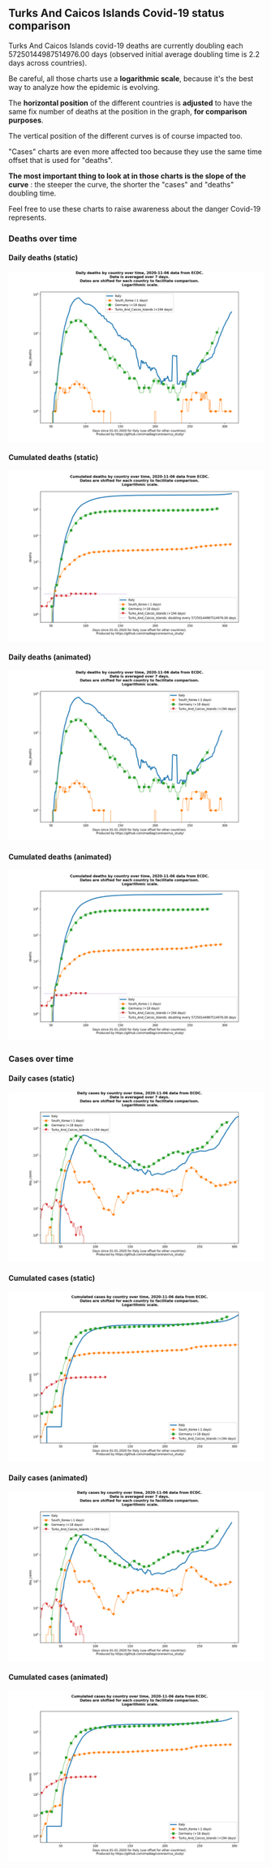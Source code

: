 ## Turks And Caicos Islands Covid-19 status comparison 

Turks And Caicos Islands covid-19 deaths are currently doubling each 57250144987514976.00 days (observed initial average doubling time is 2.2 days across countries).



Be careful, all those charts use a **logarithmic scale**, because it's the best way to analyze how the epidemic is evolving.
 
The **horizontal position** of the different countries is **adjusted** to have the same fix number of deaths at the position in the graph, **for comparison purposes**.

The vertical position of the different curves is of course impacted too.

"Cases" charts are even more affected too because they use the same time offset that is used for "deaths".

**The most important thing to look at in those charts is the slope of the curve** : the steeper the curve, the shorter the "cases" and "deaths" doubling time.

Feel free to use these charts to raise awareness about the danger Covid-19 represents. 


 
### Deaths over time
 
#### Daily deaths (static)
![Turks And Caicos Islands covid-19 daily deaths static chart](https://raw.githubusercontent.com/madlag/coronavirus_study/master/notebooks/graphs/2020-11-06/countries/Turks_And_Caicos_Islands/2020-11-06_Turks_And_Caicos_Islands_day_deaths.png "Turks And Caicos Islands covid-19 day_deaths static chart")   
 
#### Cumulated deaths (static)
![Turks And Caicos Islands covid-19 cumulated deaths static chart](https://raw.githubusercontent.com/madlag/coronavirus_study/master/notebooks/graphs/2020-11-06/countries/Turks_And_Caicos_Islands/2020-11-06_Turks_And_Caicos_Islands_deaths.png "Turks And Caicos Islands covid-19 deaths static chart")   
 
#### Daily deaths (animated)
![Turks And Caicos Islands covid-19 daily deaths animated chart](https://raw.githubusercontent.com/madlag/coronavirus_study/master/notebooks/graphs/2020-11-06/countries/Turks_And_Caicos_Islands/2020-11-06_Turks_And_Caicos_Islands_day_deaths.gif "Turks And Caicos Islands covid-19 day_deaths animated chart")   
 
#### Cumulated deaths (animated)
![Turks And Caicos Islands covid-19 cumulated deaths animated chart](https://raw.githubusercontent.com/madlag/coronavirus_study/master/notebooks/graphs/2020-11-06/countries/Turks_And_Caicos_Islands/2020-11-06_Turks_And_Caicos_Islands_deaths.gif "Turks And Caicos Islands covid-19 deaths animated chart")   

 
### Cases over time
 
#### Daily cases (static)
![Turks And Caicos Islands covid-19 daily cases static chart](https://raw.githubusercontent.com/madlag/coronavirus_study/master/notebooks/graphs/2020-11-06/countries/Turks_And_Caicos_Islands/2020-11-06_Turks_And_Caicos_Islands_day_cases.png "Turks And Caicos Islands covid-19 day_cases static chart")   
 
#### Cumulated cases (static)
![Turks And Caicos Islands covid-19 cumulated cases static chart](https://raw.githubusercontent.com/madlag/coronavirus_study/master/notebooks/graphs/2020-11-06/countries/Turks_And_Caicos_Islands/2020-11-06_Turks_And_Caicos_Islands_cases.png "Turks And Caicos Islands covid-19 cases static chart")   
 
#### Daily cases (animated)
![Turks And Caicos Islands covid-19 daily cases animated chart](https://raw.githubusercontent.com/madlag/coronavirus_study/master/notebooks/graphs/2020-11-06/countries/Turks_And_Caicos_Islands/2020-11-06_Turks_And_Caicos_Islands_day_cases.gif "Turks And Caicos Islands covid-19 day_cases animated chart")   
 
#### Cumulated cases (animated)
![Turks And Caicos Islands covid-19 cumulated cases animated chart](https://raw.githubusercontent.com/madlag/coronavirus_study/master/notebooks/graphs/2020-11-06/countries/Turks_And_Caicos_Islands/2020-11-06_Turks_And_Caicos_Islands_cases.gif "Turks And Caicos Islands covid-19 cases animated chart")   

